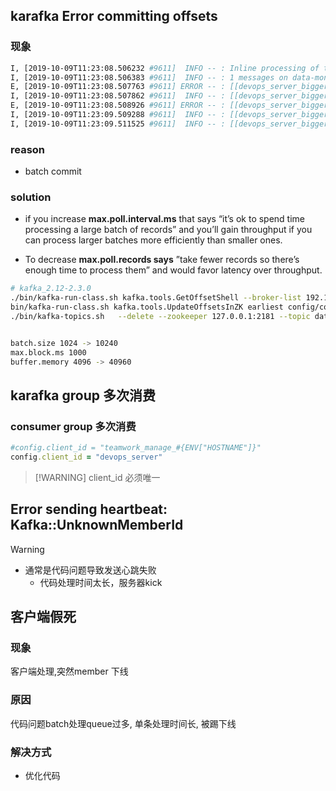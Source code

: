

## karafka Error committing offsets

### 现象

```bash
I, [2019-10-09T11:23:08.506232 #9611]  INFO -- : Inline processing of topic data-monitor with 1 messages took 265 ms
I, [2019-10-09T11:23:08.506383 #9611]  INFO -- : 1 messages on data-monitor topic delegated to DataMonitorConsumer
E, [2019-10-09T11:23:08.507763 #9611] ERROR -- : [[devops_server_bigger_group] {}:] Error committing offsets: Kafka::UnknownMemberId
I, [2019-10-09T11:23:08.507862 #9611]  INFO -- : [[devops_server_bigger_group] {}:] Joining group `devops_server_bigger_group`
E, [2019-10-09T11:23:08.508926 #9611] ERROR -- : [[devops_server_bigger_group] {}:] Failed to join group; resetting member id and retrying in 1s...
I, [2019-10-09T11:23:09.509288 #9611]  INFO -- : [[devops_server_bigger_group] {}:] Joining group `devops_server_bigger_group`
I, [2019-10-09T11:23:09.511525 #9611]  INFO -- : [[devops_server_bigger_group] {}:] Joined group `devops_server_bigger_group` with member id `devops_server-799ce8f4-d197-4115-82fa-498ae9ee8a16`


```


### reason

- batch commit 

### solution

- if you increase **max.poll.interval.ms** that says “it’s ok to spend time processing a large batch of records” and you’ll gain throughput if you can process larger batches more efficiently than smaller ones.

- To decrease **max.poll.records says** ”take fewer records so there’s enough time to process them” and would favor latency over throughput.


```bash
# kafka_2.12-2.3.0
./bin/kafka-run-class.sh kafka.tools.GetOffsetShell --broker-list 192.168.213.147:9092 -topic data-monitor  
bin/kafka-run-class.sh kafka.tools.UpdateOffsetsInZK earliest config/consumer.properties data-monitor #latest
./bin/kafka-topics.sh   --delete --zookeeper 127.0.0.1:2181 --topic data-monitor


batch.size 1024 -> 10240
max.block.ms 1000 
buffer.memory 4096 -> 40960

```


## karafka group 多次消费



### consumer group 多次消费

```ruby
#config.client_id = "teamwork_manage_#{ENV["HOSTNAME"]}"
config.client_id = "devops_server"

```
> [!WARNING] client_id 必须唯一



##  Error sending heartbeat: Kafka::UnknownMemberId


> [!WARNING] 
> - 通常是代码问题导致发送心跳失败
> 	- 代码处理时间太长，服务器kick  



## 客户端假死

### 现象

客户端处理,突然member 下线


### 原因

代码问题batch处理queue过多, 单条处理时间长, 被踢下线

### 解决方式

- 优化代码
